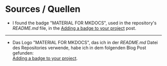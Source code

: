 # Sources / Quellen

* I found the badge "MATERIAL FOR MKDOCS", used in the
  repository's _README.md_ file, in the 
 [Adding a badge to your project](https://squidfunk.github.io/mkdocs-material/blog/2023/11/30/adding-a-badge-to-your-project/)
  post.

---

* Das Logo "MATERIAL FOR MKDOCS", das ich
  in der _README.md_ Datei des Repositories
  verwende, habe ich in dem folgenden
  Blog Post gefunden:  
 [Adding a badge to your project](https://squidfunk.github.io/mkdocs-material/blog/2023/11/30/adding-a-badge-to-your-project/).
